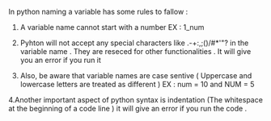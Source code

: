 In python naming a variable has some rules to fallow :

1. A variable name cannot start with a number EX : 1_num 

2. Pyhton will not accept any special characters like .-+:,;()/#*'"? in the variable name . They are reseced for other functionalities . It will give you an error if you run it 

3. Also, be aware that variable names are case sentive ( Uppercase and lowercase letters are treated as different ) EX : num = 10  and NUM = 5 

4.Another important aspect of python syntax is indentation (The whitespace at the beginning of a code line ) it will give an error if you run the code .
